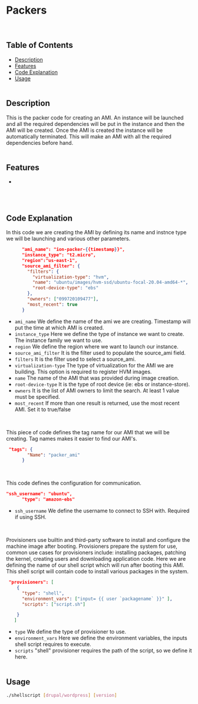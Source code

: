 # Packers
</br>

## Table of Contents
- [Description](#Description)
- [Features](#Features)
- [Code Explanation](#Code-Explanation)
- [Usage](#Usage)
</br></br>

## Description
This is the packer code for creating an AMI. An instance will be launched and all the required dependencies will be put in the instance and then the AMI will be created. Once the AMI is created the instance will be automatically terminated. This will make an AMI with all the required dependencies before hand.
</br></br>
## Features
- 
</br></br>

## Code Explanation

In this code we are creating the AMI by defining its name and instnce type we will be launching and various other parameters. 

```json
      "ami_name": "ion-packer-{{timestamp}}",
      "instance_type": "t2.micro",
      "region":"us-east-1",
      "source_ami_filter": {
        "filters": {
          "virtualization-type": "hvm",
          "name": "ubuntu/images/hvm-ssd/ubuntu-focal-20.04-amd64-*",
          "root-device-type": "ebs"
        },
        "owners": ["099720109477"],
        "most_recent": true
      }
```

- `ami_name` We define the name of the ami we are creating. Timestamp will put the time at which AMI is created.
- `instance_type` Here we define the type of instance we want to create. The instance family we want to use.
- `region` We define the region where we want to launch our instance.
- `source_ami_filter` It is the filter used to populate the source_ami field.
- `filters` It is the filter used to select a source_ami.
- `virtualization-type` The type of virtualization for the AMI we are building. This option is required to register HVM images.
- `name` The name of the AMI that was provided during image creation.
- `root-device-type` It is the type of root device (ie: ebs or instance-store).
- `owners` It is the list of AMI owners to limit the search. At least 1 value must be specified.
- `most_recent` If more than one result is returned, use the most recent AMI. Set it to true/false
</br>

This piece of code defines the tag name for our AMI that we will be creating. Tag names makes it easier to find our AMI's. 

```json
 "tags": {
        "Name": "packer_ami"
      }
```
</br>

This code defines the configuration for communication.

```json
"ssh_username": "ubuntu",
      "type": "amazon-ebs"
```
- `ssh_username` We define the username to connect to SSH with. Required if using SSH.
</br>

Provisioners use builtin and third-party software to install and configure the machine image after booting. Provisioners prepare the system for use, common use cases for provisioners include: installing packages, patching the kernel, creating users and downloading application code.
Here we are defining the name of our shell script which will run after booting this AMI. This shell script will contain code to install various packages in the system.

```json
 "provisioners": [
    {
      "type": "shell",
      "environment_vars": ["input= {{ user `packagename` }}" ],
      "scripts": ["script.sh"]

    }
   ]
```
- `type` We define the type of provisioner to use.
- `environment_vars` Here we define the environment variables, the inputs shell script requires to execute.
- `scripts` "shell" provisioner requires the path of the script, so we define it here. 
</br></br>

## Usage

```bash
./shellscript [drupal/wordpress] [version]
```
